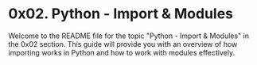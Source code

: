 # 0x02. Python - Import & Modules

Welcome to the README file for the topic "Python - Import & Modules" in the 0x02 section. This guide will provide you with an overview of how importing works in Python and how to work with modules effectively.
